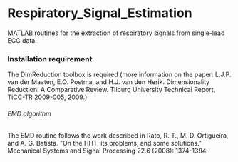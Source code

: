 # Respiratory_Signal_Estimation
MATLAB routines for the extraction of respiratory signals from single-lead ECG data.

### Installation requirement

The DimReduction toolbox is required (more information on the paper: L.J.P. van der Maaten, E.O. Postma, and H.J. van den Herik. Dimensionality Reduction: A Comparative Review. Tilburg University Technical Report, TiCC-TR 2009-005, 2009.)

###### EMD algorithm

The EMD routine follows the work described in Rato, R. T., M. D. Ortigueira, and A. G. Batista. "On the HHT, its problems, and some solutions." Mechanical Systems and Signal Processing 22.6 (2008): 1374-1394.
